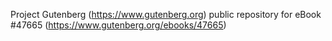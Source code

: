 Project Gutenberg (https://www.gutenberg.org) public repository for eBook #47665 (https://www.gutenberg.org/ebooks/47665)
